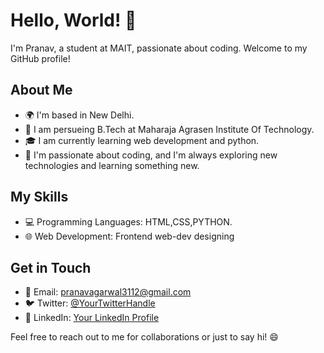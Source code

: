# Hello, World! 👋

I'm Pranav, a student at MAIT, passionate about coding. Welcome to my GitHub profile!

## About Me

- 🌍 I'm based in New Delhi.
- 💼 I am persueing B.Tech at Maharaja Agrasen Institute Of Technology.
- 🎓 I am currently learning web development and python.
- 🚀 I'm passionate about coding, and I'm always exploring new technologies and learning something new.


## My Skills

- 💻 Programming Languages: HTML,CSS,PYTHON.
- 🌐 Web Development: Frontend web-dev designing

## Get in Touch

- 📧 Email: pranavagarwal3112@gmail.com
- 🐦 Twitter: [@YourTwitterHandle](https://twitter.com/YourTwitterHandle)
- 💼 LinkedIn: [Your LinkedIn Profile](https://www.linkedin.com/in/YourLinkedInProfile)

Feel free to reach out to me for collaborations or just to say hi! 😄

